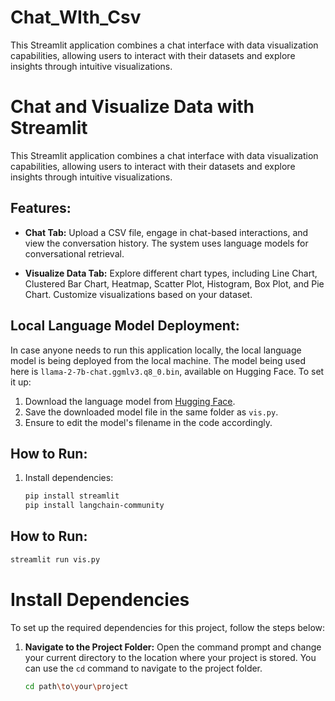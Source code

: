 # Chat_WIth_Csv
This Streamlit application combines a chat interface with data visualization capabilities, allowing users to interact with their datasets and explore insights through intuitive visualizations.

# Chat and Visualize Data with Streamlit

This Streamlit application combines a chat interface with data visualization capabilities, allowing users to interact with their datasets and explore insights through intuitive visualizations.

## Features:

- **Chat Tab:** Upload a CSV file, engage in chat-based interactions, and view the conversation history. The system uses language models for conversational retrieval.

- **Visualize Data Tab:** Explore different chart types, including Line Chart, Clustered Bar Chart, Heatmap, Scatter Plot, Histogram, Box Plot, and Pie Chart. Customize visualizations based on your dataset.

## Local Language Model Deployment:

In case anyone needs to run this application locally, the local language model is being deployed from the local machine. The model being used here is `llama-2-7b-chat.ggmlv3.q8_0.bin`, available on Hugging Face. To set it up:

1. Download the language model from [Hugging Face](https://huggingface.co/TheBloke/Llama-2-7B-Chat-GGML/tree/main).
2. Save the downloaded model file in the same folder as `vis.py`.
3. Ensure to edit the model's filename in the code accordingly.

## How to Run:

1. Install dependencies:
   ```bash
   pip install streamlit
   pip install langchain-community
## How to Run:

```bash
streamlit run vis.py
```

# Install Dependencies

To set up the required dependencies for this project, follow the steps below:

1. **Navigate to the Project Folder:**
   Open the command prompt and change your current directory to the location where your project is stored. You can use the `cd` command to navigate to the project folder.

   ```bash
   cd path\to\your\project
   ```

